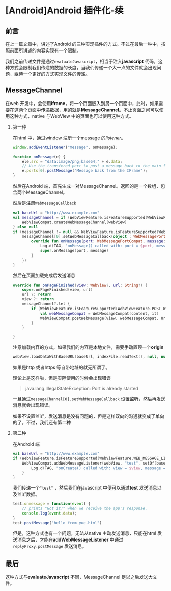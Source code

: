 # [Android]Android 插件化-续

## 前言

在上一篇文章中，讲述了Android 的三种实现插件的方式。不过在最后一种中，按照前面所讲述的内容实现有一个限制。

我们之前传递文件是通过`evaluateJavascript`，相当于注入**javascript** 代码，这种方式会限制我们传递的数据的长度，当我们传递一个大一点的文件就会出现问题，亟待一个更好的方式实现文件的传递。

## MessageChannel

在web 开发中，会使用**iframe**，将一个页面嵌入到另一个页面中，此时，如果需要在这两个页面中传递数据，用的就是**MessageChannel**。不止页面之间可以使用这种方式，native 与WebView 中的页面也可以使用这种方式。

1. 第一种

    在html 中，通过window 注册一个message 的*listener*。

    ```javascript
    window.addEventListener("message", onMessage);

    function onMessage(e) {
        ele.src = "data:image/png;base64," + e.data;
        // Use the transfered port to post a message back to the main frame
        e.ports[0].postMessage("Message back from the IFrame");
    }
    ```

    然后在Android 端，首先生成一对MessageChannel。返回的是一个数组，包含两个MessageChannel。

    然后是注册`WebMessageCallback`

    ```kotlin
    val baseUrl = "http://www.example.com"
    val messageChannel = if (WebViewFeature.isFeatureSupported(WebViewFeature.CREATE_WEB_MESSAGE_CHANNEL)) {
        WebViewCompat.createWebMessageChannel(webView)
   } else null
    if (messageChannel != null && WebViewFeature.isFeatureSupported(WebViewFeature.WEB_MESSAGE_PORT_SET_MESSAGE_CALLBACK)) {
        messageChannel[0].setWebMessageCallback(object : WebMessagePortCompat.WebMessageCallbackCompat() {
            override fun onMessage(port: WebMessagePortCompat, message: WebMessageCompat?) {
                Log.d(TAG, "onMessage() called with: port = $port, message = ${message?.data}")
                super.onMessage(port, message)
            }
        })
    }
    ```

    然后在页面加载完成后发送消息

    ```kotlin
    override fun onPageFinished(view: WebView?, url: String?) {
        super.onPageFinished(view, url)
        url ?: return
        view ?: return
        messageChannel?.let {
            if (WebViewFeature.isFeatureSupported(WebViewFeature.POST_WEB_MESSAGE)) {
                val webMessageCompat = WebMessageCompat(content, it)
                WebViewCompat.postWebMessage(view, webMessageCompat, Uri.parse(baseUrl))
            }
        }

    }
    ```

    注意加载内容的方式。如果我们的内容是本地文件，需要手动置顶一个**origin**

    ```kotlin
    webView.loadDataWithBaseURL(baseUrl, indexFile.readText(), null, null, null)
    ```

    如果是http 或者https 等自带地址的就无所谓了。

    理论上是这样啦，但是实际使用的时候会出现错误
    >java.lang.IllegalStateException: Port is already started

    一旦通过`messageChannel[0].setWebMessageCallback` 设置监听，然后再发送消息就会出现错误。

    如果不设置监听，发送消息是没有问题的，但是这样双向的沟通就变成了单向的了。不过，我们还有第二种

2. 第二种

    在Android 端

    ```kotlin
    val baseUrl = "http://www.example.com"
    if (WebViewFeature.isFeatureSupported(WebViewFeature.WEB_MESSAGE_LISTENER)) {
        WebViewCompat.addWebMessageListener(webView, "test", setOf(baseUrl)) { view, message, sourceOrigin, isMainFrame, replyProxy ->
            Log.d(TAG, "onCreate() called with: view = $view, message = ${message.data}, sourceOrigin = $sourceOrigin, isMainFrame = $isMainFrame, replyProxy = $replyProxy")
        }
    }
    ```

    我们传递一个`"test"` ，然后我们在javascript 中便可以通过**test** 发送消息以及监听数据。

    ```javascript
    test.onmessage = function(event) {
        // prints "Got it!" when we receive the app's response.
        console.log(event.data);
    }
    test.postMessage("hello from yue-html")
    ```

    但是，这种方式也有一个问题，无法从native 主动发送消息，只能在html 发送消息之后，才能在**addWebMessageListener** 中通过`replyProxy.postMessage` 发送消息。

## 最后

这种方式与**evaluateJavascript** 不同，MessageChannel 足以之后发送大文件。

